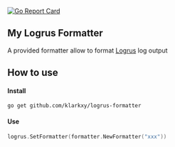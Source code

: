 [![Go Report Card](https://goreportcard.com/badge/github.com/klarkxy/logrus-formatter)](https://goreportcard.com/badge/github.com/klarkxy/logrus-formatter)
## My Logrus Formatter
A provided formatter allow to format [Logrus](https://github.com/sirupsen/logrus) log output

## How to use
#### Install
```shell
go get github.com/klarkxy/logrus-formatter
```
#### Use
```go
logrus.SetFormatter(formatter.NewFormatter("xxx"))
```
